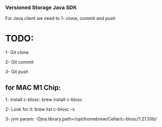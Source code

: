 ### Versioned Storage Java SDK

For Java client we need to 1- clone, commit and push
# TODO:

1- Git clone

2- Git commit

3- Git push




## for MAC M1 Chip:

1- install c-blosc: brew install c-blosc

2- Look for it: brew list c-blosc -v

3- jvm param: -Djna.library.path=/opt/homebrew/Cellar/c-blosc/1.21.1/lib/
